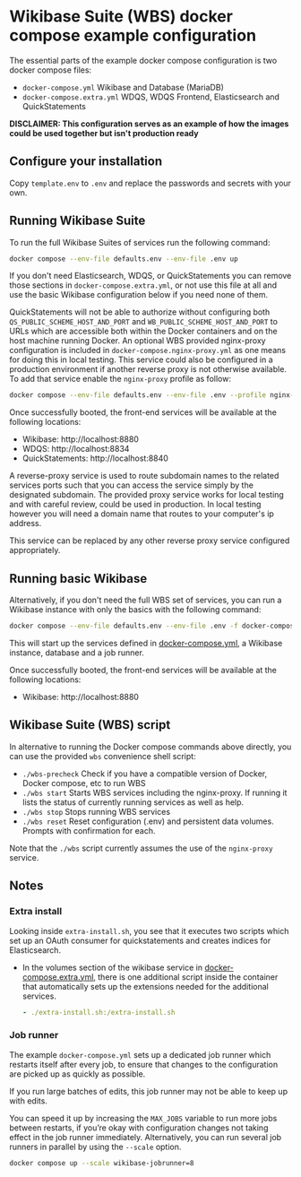 # Wikibase Suite (WBS) docker compose example configuration

The essential parts of the example docker compose configuration is two docker compose files:

* `docker-compose.yml` Wikibase and Database (MariaDB)
* `docker-compose.extra.yml` WDQS, WDQS Frontend, Elasticsearch and QuickStatements

**DISCLAIMER: This configuration serves as an example of how the images could be used together but isn't production ready**

## Configure your installation

Copy `template.env` to `.env` and replace the passwords and secrets with your own.

## Running Wikibase Suite

To run the full Wikibase Suites of services run the following command:

```sh
docker compose --env-file defaults.env --env-file .env up
```

If you don't need Elasticsearch, WDQS, or QuickStatements you can remove those sections in `docker-compose.extra.yml`, or not use this file at all and use the basic Wikibase configuration below if you need none of them.

QuickStatements will not be able to authorize without configuring both `QS_PUBLIC_SCHEME_HOST_AND_PORT` and `WB_PUBLIC_SCHEME_HOST_AND_PORT` to URLs which are accessible both within the Docker containers and on the host machine running Docker. An optional WBS provided nginx-proxy configuration is included in `docker-compose.nginx-proxy.yml` as one means for doing this in local testing. This service could also be configured in a production environment if another reverse proxy is not otherwise available. To add that service enable the `nginx-proxy` profile as follow:

```sh
docker compose --env-file defaults.env --env-file .env --profile nginx-proxy up
```
Once successfully booted, the front-end services will be available at the following locations:

- Wikibase: http://localhost:8880
- WDQS: http://localhost:8834
- QuickStatements: http://localhost:8840

A reverse-proxy service is used to route subdomain names to the related services ports such that you can access the service simply by the designated subdomain. The provided proxy service works for local testing and with careful review, could be used in production. In local testing however you will need a domain name that routes to your computer's ip address.

This service can be replaced by any other reverse proxy service configured appropriately.

## Running basic Wikibase

Alternatively, if you don't need the full WBS set of services, you can run a Wikibase instance with only the basics with the following command:

```sh
docker compose --env-file defaults.env --env-file .env -f docker-compose.basic.yml up
```

This will start up the services defined in [docker-compose.yml](docker-compose.yml), a Wikibase instance, database and a job runner.

Once successfully booted, the front-end services will be available at the following locations:

- Wikibase: http://localhost:8880

## Wikibase Suite (WBS) script

In alternative to running the Docker compose commands above directly, you can use the provided `wbs` convenience shell script:

- `./wbs-precheck` Check if you have a compatible version of Docker, Docker compose, etc to run WBS
- `./wbs start` Starts WBS services including the nginx-proxy. If running it lists the status of currently running services as well as help.
- `./wbs stop` Stops running WBS services
- `./wbs reset` Reset configuration (.env) and persistent data volumes. Prompts with confirmation for each.

Note that the `./wbs` script currently assumes the use of the `nginx-proxy` service.

## Notes

### Extra install

Looking inside `extra-install.sh`, you see that it executes two scripts which set up an OAuth consumer for quickstatements and creates indices for Elasticsearch.

* In the volumes section of the wikibase service in [docker-compose.extra.yml](docker-compose.extra.yml), there is one additional script inside the container that automatically sets up the extensions needed for the additional services.

  ```yml
  - ./extra-install.sh:/extra-install.sh
  ```

### Job runner

The example `docker-compose.yml` sets up a dedicated job runner which restarts itself after every job, to ensure that changes to the configuration are picked up as quickly as possible.

If you run large batches of edits, this job runner may not be able to keep up with edits.

You can speed it up by increasing the `MAX_JOBS` variable to run more jobs between restarts, if you’re okay with configuration changes not taking effect in the job runner immediately.
Alternatively, you can run several job runners in parallel by using the `--scale` option.

```sh
docker compose up --scale wikibase-jobrunner=8
```

